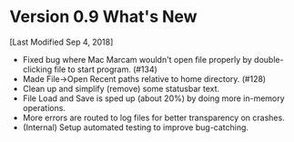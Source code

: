 # Version 0.9 What's New

[Last Modified Sep 4, 2018]

* Fixed bug where Mac Marcam wouldn't open file properly by double-clicking
  file to start program. (#134)
* Made File-\>Open Recent paths relative to home directory. (#128)
* Clean up and simplify (remove) some statusbar text. 
* File Load and Save is sped up (about 20%) by doing more in-memory operations.
* More errors are routed to log files for better transparency on crashes.
* (Internal) Setup automated testing to improve bug-catching.
